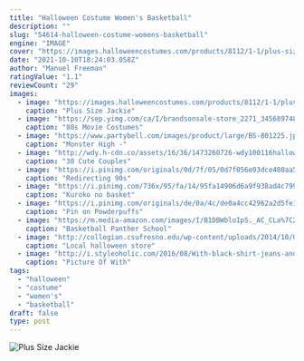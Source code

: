 ```yaml
---
title: "Halloween Costume Women's Basketball"
description: ""
slug: "54614-halloween-costume-womens-basketball"
engine: "IMAGE"
cover: "https://images.halloweencostumes.com/products/8112/1-1/plus-size-jackie-moon-warm-up-suit.jpg"
date: "2021-10-10T18:24:03.058Z"
author: "Manuel Freeman"
ratingValue: "1.1"
reviewCount: "29"
images:
  - image: "https://images.halloweencostumes.com/products/8112/1-1/plus-size-jackie-moon-warm-up-suit.jpg"
    caption: "Plus Size Jackie"
  - image: "https://sep.yimg.com/ca/I/brandsonsale-store_2271_3456897480"
    caption: "80s Movie Costumes"
  - image: "https://www.partybell.com/images/product/large/BS-801225.jpg"
    caption: "Monster High -"
  - image: "http://wdy.h-cdn.co/assets/16/36/1473260726-wdy100116halloween-149-1.jpg"
    caption: "30 Cute Couples"
  - image: "https://i.pinimg.com/originals/0d/7f/05/0d7f056e03dce480aa5e3ab98820d768.jpg"
    caption: "Redirecting 90s"
  - image: "https://i.pinimg.com/736x/95/fa/14/95fa14906d6a9f938ad4c7998bb29965--epic-cosplay-anime-cosplay.jpg"
    caption: "Kuroko no basket"
  - image: "https://i.pinimg.com/originals/de/0a/4c/de0a4cc42962a2d5fe15688073c429b9.jpg"
    caption: "Pin on Powderpuffs"
  - image: "https://m.media-amazon.com/images/I/B1DBWbloIpS._AC_CLa%7C2140%2C2000%7C71S3suY0zxL.png%7C0%2C0%2C2140%2C2000%2B0.0%2C0.0%2C2140.0%2C2000.0_UL1500_.png"
    caption: "Basketball Panther School"
  - image: "http://collegian.csufresno.edu/wp-content/uploads/2014/10/US_NEWS_HALLOWEEN-COSTUMES_4_BI-1429x1080.jpg"
    caption: "Local halloween store"
  - image: "http://i.styleoholic.com/2016/08/With-black-shirt-jeans-and-flats.jpg"
    caption: "Picture Of With"
tags:
  - "halloween"
  - "costume"
  - "women's"
  - "basketball"
draft: false
type: post
---
```



![Plus Size Jackie](https://images.halloweencostumes.com/products/8112/1-1/plus-size-jackie-moon-warm-up-suit.jpg "Plus Size Jackie")


<!--inArticleAds-->

<!--galleryOne-->


<!--inArticleAds-->

<!--galleryTwo-->


<!--galleryThree-->

